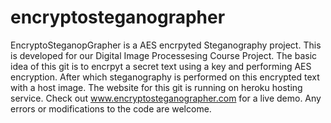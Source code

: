 # encryptosteganographer

EncryptoSteganopGrapher is a AES encrpyted Steganography project. This is developed for our Digital Image Processesing Course Project. The basic idea of this git is to encrpyt
a secret text using a key and performing AES encryption. After which steganography is performed on this encrypted text with a host image.
The website for this git is running on heroku hosting service. Check out www.encryptosteganographer.com for a live demo. Any errors or modifications to the code are welcome.
